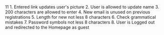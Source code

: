 11 1. Entered link updates user's picture
 2. User is allowed to update name
 3. 200 characters are allowed to enter
 4. New email is unused on previous registrations
 5. Length for new not less 8 characters
 6. Check grammatical mistakes
 7. Password symbols not less 8 characters
 8. User is Logged out and redirected to the Homepage as guest  
